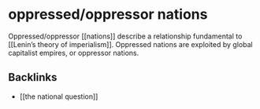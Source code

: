 # oppressed/oppressor nations

Oppressed/oppressor [[nations]] describe a relationship fundamental to [[Lenin&rsquo;s theory of imperialism]]. Oppressed nations are exploited by global capitalist empires, or oppressor nations.


## Backlinks

-   [[the national question]]
